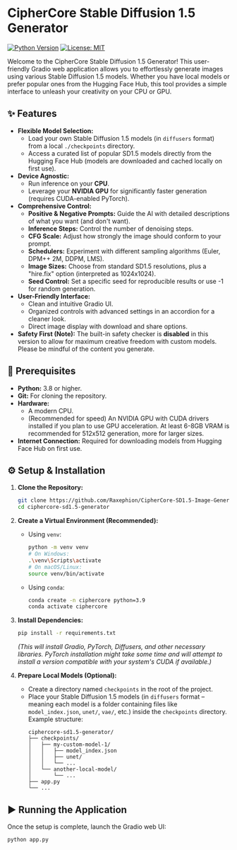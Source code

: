 # CipherCore Stable Diffusion 1.5 Generator

[![Python Version](https://img.shields.io/badge/python-3.8+-blue.svg)](https://www.python.org/downloads/)
[![License: MIT](https://img.shields.io/badge/License-MIT-yellow.svg)](https://opensource.org/licenses/MIT)
<!-- Optional: [![Hugging Face Spaces](https://img.shields.io/badge/%F0%9F%A4%97%20Hugging%20Face-Spaces-blue)](YOUR_SPACE_LINK_HERE_IF_YOU_DEPLOY_IT) -->

Welcome to the CipherCore Stable Diffusion 1.5 Generator! This user-friendly Gradio web application allows you to effortlessly generate images using various Stable Diffusion 1.5 models. Whether you have local models or prefer popular ones from the Hugging Face Hub, this tool provides a simple interface to unleash your creativity on your CPU or GPU.

## ✨ Features

*   **Flexible Model Selection:**
    *   Load your own Stable Diffusion 1.5 models (in `diffusers` format) from a local `./checkpoints` directory.
    *   Access a curated list of popular SD1.5 models directly from the Hugging Face Hub (models are downloaded and cached locally on first use).
*   **Device Agnostic:**
    *   Run inference on your **CPU**.
    *   Leverage your **NVIDIA GPU** for significantly faster generation (requires CUDA-enabled PyTorch).
*   **Comprehensive Control:**
    *   **Positive & Negative Prompts:** Guide the AI with detailed descriptions of what you want (and don't want).
    *   **Inference Steps:** Control the number of denoising steps.
    *   **CFG Scale:** Adjust how strongly the image should conform to your prompt.
    *   **Schedulers:** Experiment with different sampling algorithms (Euler, DPM++ 2M, DDPM, LMS).
    *   **Image Sizes:** Choose from standard SD1.5 resolutions, plus a "hire.fix" option (interpreted as 1024x1024).
    *   **Seed Control:** Set a specific seed for reproducible results or use -1 for random generation.
*   **User-Friendly Interface:**
    *   Clean and intuitive Gradio UI.
    *   Organized controls with advanced settings in an accordion for a cleaner look.
    *   Direct image display with download and share options.
*   **Safety First (Note):** The built-in safety checker is **disabled** in this version to allow for maximum creative freedom with custom models. Please be mindful of the content you generate.

## 🚀 Prerequisites

*   **Python:** 3.8 or higher.
*   **Git:** For cloning the repository.
*   **Hardware:**
    *   A modern CPU.
    *   (Recommended for speed) An NVIDIA GPU with CUDA drivers installed if you plan to use GPU acceleration. At least 6-8GB VRAM is recommended for 512x512 generation, more for larger sizes.
*   **Internet Connection:** Required for downloading models from Hugging Face Hub on first use.

## ⚙️ Setup & Installation

1.  **Clone the Repository:**
    ```bash
    git clone https://github.com/Raxephion/CipherCore-SD1.5-Image-Generator-.git
    cd ciphercore-sd1.5-generator
    ```

2.  **Create a Virtual Environment (Recommended):**
    *   Using `venv`:
        ```bash
        python -m venv venv
        # On Windows:
        .\venv\Scripts\activate
        # On macOS/Linux:
        source venv/bin/activate
        ```
    *   Using `conda`:
        ```bash
        conda create -n ciphercore python=3.9
        conda activate ciphercore
        ```

3.  **Install Dependencies:**
    ```bash
    pip install -r requirements.txt
    ```
    *(This will install Gradio, PyTorch, Diffusers, and other necessary libraries. PyTorch installation might take some time and will attempt to install a version compatible with your system's CUDA if available.)*

4.  **Prepare Local Models (Optional):**
    *   Create a directory named `checkpoints` in the root of the project.
    *   Place your Stable Diffusion 1.5 models (in `diffusers` format – meaning each model is a folder containing files like `model_index.json`, `unet/`, `vae/`, etc.) inside the `checkpoints` directory.
        Example structure:
        ```
        ciphercore-sd1.5-generator/
        ├── checkpoints/
        │   ├── my-custom-model-1/
        │   │   ├── model_index.json
        │   │   ├── unet/
        │   │   └── ...
        │   └── another-local-model/
        │       └── ...
        ├── app.py
        └── ...
        ```

## ▶️ Running the Application

Once the setup is complete, launch the Gradio web UI:

```bash
python app.py
